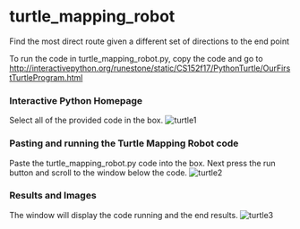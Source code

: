 # turtle_mapping_robot
Find the most direct route given a different set of directions to the end point

To run the code in turtle_mapping_robot.py, copy the code and go to http://interactivepython.org/runestone/static/CS152f17/PythonTurtle/OurFirstTurtleProgram.html

### Interactive Python Homepage
Select all of the provided code in the box.
![turtle1](https://user-images.githubusercontent.com/11020775/46513319-9c7f5f00-c81d-11e8-86d4-72a57a065126.png)

 

### Pasting and running the Turtle Mapping Robot code
Paste the turtle_mapping_robot.py code into the box. Next press the run button and scroll to the window below the code.
![turtle2](https://user-images.githubusercontent.com/11020775/46513320-9ee1b900-c81d-11e8-8d5e-50af6fb75a9e.png)

### Results and Images
The window will display the code running and the end results.
![turtle3](https://user-images.githubusercontent.com/11020775/46513321-a1441300-c81d-11e8-81e0-0cec29f0623c.png)
